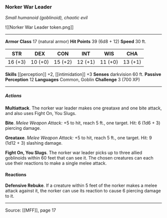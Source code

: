 ### Norker War Leader
_Small humanoid (goblinoid), chaotic evil_

![[Norker War Leader token.png]]




---

**Armor Class** 17 (natural armor)
**Hit Points** 39 (6d8 + 12)
**Speed** 30 ft.

| STR     | DEX     | CON     | INT     | WIS     | CHA     |
|---------|---------|---------|---------|---------|---------|
| 16 (+3) | 10 (+0) | 15 (+2) | 12 (+1) | 11 (+0) | 13 (+1) |

**Skills** [[perception]] +2, [[intimidation]] +3
**Senses** darkvision 60 ft.
**Passive Perception** 12
**Languages** Common, Goblin
**Challenge** 3 (700 XP)

---

##### Actions
**Multiattack**. The norker war leader makes one greataxe and one bite attack, and also uses Fight On, You Slugs.

**Bite**. _Melee Weapon Attack:_ +5 to hit, reach 5 ft., one target. Hit: 6 (1d6 + 3) piercing damage.

**Greataxe**. _Melee Weapon Attack:_ +5 to hit, reach 5 ft., one target. Hit: 9 (1d12 + 3) slashing damage.

**Fight On, You Slugs**. The norker war leader picks up to three allied goblinoids within 60 feet that can see it. The chosen creatures can each use their reactions to make a single melee attack.

#### Reactions
**Defensive Rebuke**. If a creature within 5 feet of the norker makes a melee attack against it, the norker can use its reaction to cause 6 piercing damage to it.


---

Source: [[MFF]], page 17